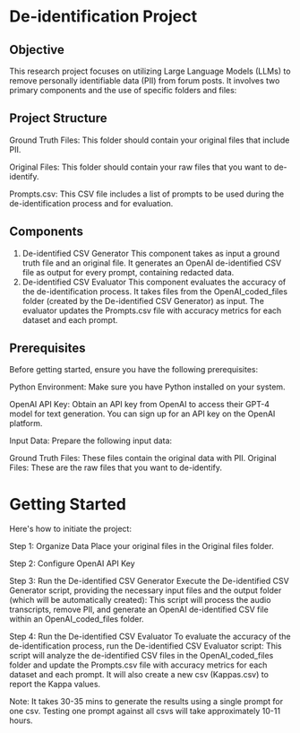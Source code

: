 # De-identification Project

## Objective
This research project focuses on utilizing Large Language Models (LLMs) to remove personally identifiable data (PII) from forum posts. It involves two primary components and the use of specific folders and files:

## Project Structure
Ground Truth Files: This folder should contain your original files that include PII.

Original Files: This folder should contain your raw files that you want to de-identify.

Prompts.csv: This CSV file includes a list of prompts to be used during the de-identification process and for evaluation.

## Components
1. De-identified CSV Generator
This component takes as input a ground truth file and an original file.
It generates an OpenAI de-identified CSV file as output for every prompt, containing redacted data.
2. De-identified CSV Evaluator
This component evaluates the accuracy of the de-identification process.
It takes files from the OpenAI_coded_files folder (created by the De-identified CSV Generator) as input.
The evaluator updates the Prompts.csv file with accuracy metrics for each dataset and each prompt.

## Prerequisites
Before getting started, ensure you have the following prerequisites:

Python Environment: Make sure you have Python installed on your system.

OpenAI API Key: Obtain an API key from OpenAI to access their GPT-4 model for text generation. You can sign up for an API key on the OpenAI platform.

Input Data: Prepare the following input data:

Ground Truth Files: These files contain the original data with PII.
Original Files: These are the raw files that you want to de-identify.

# Getting Started
Here's how to initiate the project:

Step 1: Organize Data
Place your original files in the Original files folder.

Step 2: Configure OpenAI API Key

Step 3: Run the De-identified CSV Generator
Execute the De-identified CSV Generator script, providing the necessary input files and the output folder (which will be automatically created):
This script will process the audio transcripts, remove PII, and generate an OpenAI de-identified CSV file within an OpenAI_coded_files folder.

Step 4: Run the De-identified CSV Evaluator
To evaluate the accuracy of the de-identification process, run the De-identified CSV Evaluator script:
This script will analyze the de-identified CSV files in the OpenAI_coded_files folder and update the Prompts.csv file with accuracy metrics for each dataset and each prompt. It will also create a new csv (Kappas.csv) to report the Kappa values. 

Note: It takes 30-35 mins to generate the results using a single prompt for one csv. Testing one prompt against all csvs will take approximately 10-11 hours. 
